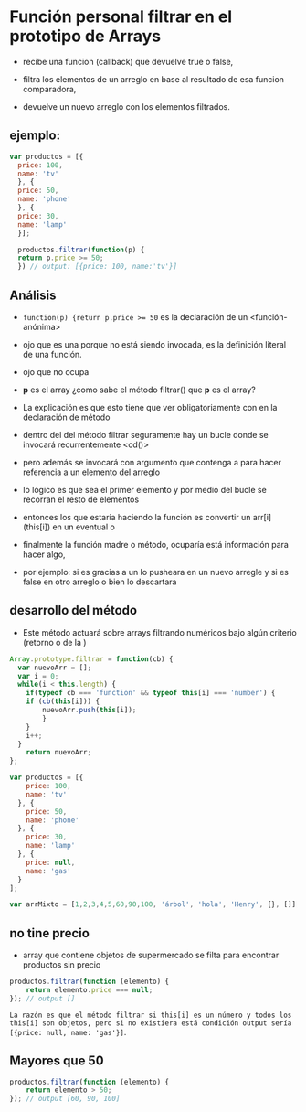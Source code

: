 # Función personal filtrar en el prototipo de Arrays

  * recibe una funcion (callback) que devuelve true o false,

  * filtra los elementos de un arreglo en base al resultado de esa funcion comparadora, 
  * devuelve un nuevo arreglo con los elementos filtrados.
  
## ejemplo:
```javascript
var productos = [{
  price: 100,
  name: 'tv'
  }, {
  price: 50,
  name: 'phone'
  }, {
  price: 30,
  name: 'lamp'
  }];

  productos.filtrar(function(p) {
  return p.price >= 50;
  }) // output: [{price: 100, name:'tv'}]
```

## Análisis

* `function(p) {return p.price >= 50` es la declaración de un <función-anónima>
* ojo que es una <cb> porque no está siendo invocada, es la definición literal de una función.
* ojo que no ocupa <this>
* **p** es el array <productos> ¿como sabe el método filtrar() que **p** es el array?
* La explicación es que esto tiene que ver obligatoriamente con <this> en la declaración de método <filtrar>

* dentro del del método filtrar seguramente hay un bucle donde se invocará recurrentemente <cd()>
* pero además se invocará con argumento que contenga a <this> para hacer referencia a un elemento del arreglo
* lo lógico es que sea el primer elemento y por medio del bucle se recorran el resto de elementos
* entonces los que estaría haciendo la función es convertir un arr[i] (this[i]) en un eventual <true> o <false>
* finalmente la función madre o método, ocuparía está información para hacer algo, 
* por ejemplo: si es <true> gracias a un <if> lo pusheara en un nuevo arregle y si es false en otro arreglo o bien lo descartara


## desarrollo del método

* Este método actuará sobre arrays filtrando numéricos bajo algún criterio (retorno <true> o <false> de la <cb>)

```javascript
Array.prototype.filtrar = function(cb) {
  var nuevoArr = [];
  var i = 0;
  while(i < this.length) {
    if(typeof cb === 'function' && typeof this[i] === 'number') {
    if (cb(this[i])) {
        nuevoArr.push(this[i]);
        }
    }
    i++;
  }
    return nuevoArr;
};
```
```javascript
var productos = [{
    price: 100,
    name: 'tv'
  }, {
    price: 50,
    name: 'phone'
  }, {
    price: 30,
    name: 'lamp'
  }, {
    price: null,
    name: 'gas'
  }
];

var arrMixto = [1,2,3,4,5,60,90,100, 'árbol', 'hola', 'Henry', {}, []];
```
## no tine precio
* array que contiene objetos de supermercado se filta para encontrar productos sin precio

```javascript
productos.filtrar(function (elemento) {
    return elemento.price === null;
}); // output [] 
```
`La razón es que el método filtrar si this[i] es un número y todos los this[i] son objetos, pero si no existiera está condición output sería [{price: null, name: 'gas'}]`.

## Mayores que 50

```javascript
productos.filtrar(function (elemento) {
    return elemento > 50;
}); // output [60, 90, 100] 
```
